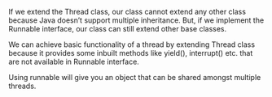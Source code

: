 If we extend the Thread class, our class cannot extend any other class because Java doesn’t support multiple inheritance. But, if we implement the Runnable interface, our class can still extend other base classes.

We can achieve basic functionality of a thread by extending Thread class because it provides some inbuilt methods like yield(), interrupt() etc. that are not available in Runnable interface.

Using runnable will give you an object that can be shared amongst multiple threads. 